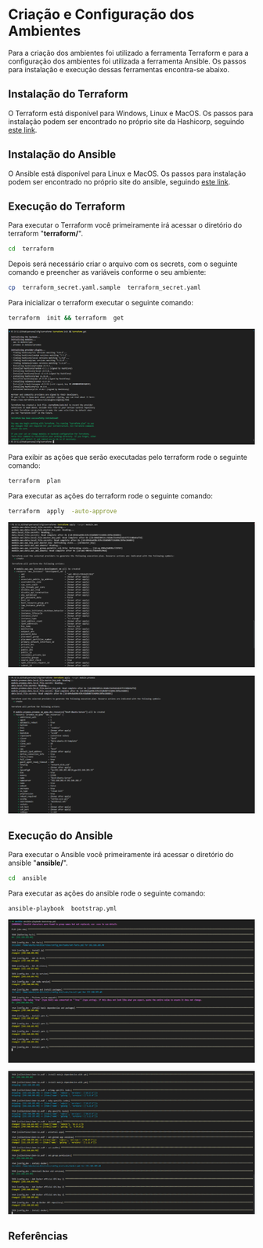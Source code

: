 
# Criação e Configuração dos Ambientes

Para a criação dos ambientes foi utilizado a ferramenta Terraform e para a configuração dos ambientes foi utilizada a ferramenta Ansible. Os passos para instalação e execução dessas ferramentas encontra-se abaixo.

## Instalação do Terraform

O Terraform está disponível para Windows, Linux e MacOS. Os passos para instalação podem ser encontrado no próprio site da Hashicorp, seguindo [este link](https://developer.hashicorp.com/terraform/tutorials/aws-get-started/install-cli).

## Instalação do Ansible

O Ansible está disponível para Linux e MacOS. Os passos para instalação podem ser encontrado no próprio site do ansible, seguindo [este link](https://docs.ansible.com/ansible/2.9/installation_guide/intro_installation.html).

## Execução do Terraform

Para executar o Terraform você primeiramente irá acessar o diretório do terraform "**terraform/**".

```bash
cd  terraform
```

Depois será necessário criar o arquivo com os secrets, com o seguinte comando e preencher as variáveis conforme o seu ambiente:

```bash
cp  terraform_secret.yaml.sample  terraform_secret.yaml
```

Para inicializar o terraform executar o seguinte comando:

```bash
terraform  init && terraform  get
```

![terraform_init_get](./img/terraform_init_get.png)

Para exibir as ações que serão executadas pelo terraform rode o seguinte comando:

```bash
terraform  plan
```

Para executar as ações do terraform rode o seguinte comando:

```bash
terraform  apply  -auto-approve
```

![terraform_apply_aws](./img/terraform_apply_aws.png)

![terraform_apply_proxmox](./img/terraform_apply_proxmox.png)

## Execução do Ansible

Para executar o Ansible você primeiramente irá acessar o diretório do ansible "**ansible/**".

```bash
cd  ansible
```

Para executar as ações do ansible rode o seguinte comando:

```bash
ansible-playbook  bootstrap.yml
```

![ansible_config_proxmox](./img/ansible_config_proxmox.png)

![ansible_config_proxmox_2](./img/ansible_config_proxmox_2.png)

## Referências
